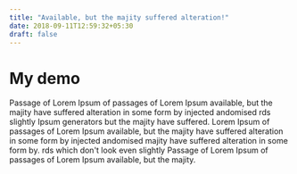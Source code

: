 ```yaml
---
title: "Available, but the majity suffered alteration!"
date: 2018-09-11T12:59:32+05:30
draft: false
---
```


# My demo

Passage of Lorem Ipsum of passages of Lorem Ipsum available, but the majity have suffered alteration in some form by injected andomised rds slightly Ipsum generators but the majity have suffered. Lorem Ipsum of passages of Lorem Ipsum available, but the majity have suffered alteration in some form by injected andomised majity have suffered alteration in some form by. rds which don't look even slightly Passage of Lorem Ipsum of passages of Lorem Ipsum available, but the majity.
